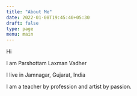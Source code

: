 ```yaml
---
title: "About Me"
date: 2022-01-08T19:45:40+05:30
draft: false
type: page
menu: main
---
```


Hi

I am Parshottam Laxman Vadher

I live in Jamnagar, Gujarat, India

I am a teacher by profession and artist by passion.